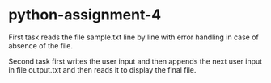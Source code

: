 # python-assignment-4

First task reads the file sample.txt line by line with error handling in case of absence of the file.

Second task first writes the user input and then appends the next user input in file output.txt and then reads it to display the final file.
